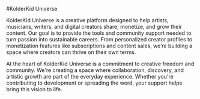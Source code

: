 #KolderKid Universe

KolderKid Universe is a creative platform designed to help artists, musicians, writers, and digital creators share, monetize, and grow their content. Our goal is to provide the tools and community support needed to turn passion into sustainable careers. From personalized creator profiles to monetization features like subscriptions and content sales, we’re building a space where creators can thrive on their own terms.

At the heart of KolderKid Universe is a commitment to creative freedom and community. We're creating a space where collaboration, discovery, and artistic growth are part of the everyday experience. Whether you're contributing to development or spreading the word, your support helps bring this vision to life.
